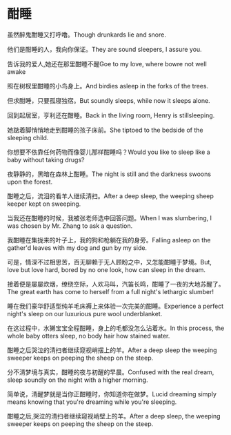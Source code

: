# 酣睡

<p><span class="chinese">虽然醉鬼酣睡又打呼噜。</span><span class="english">Though drunkards lie and snore.</span></p>

<p><span class="chinese">他们是酣睡的人，我向你保证。</span><span class="english">They are sound sleepers, I assure you.</span></p>

<p><span class="chinese">告诉我的爱人,她还在那里酣睡不醒</span><span class="english">Goe to my love, where bowre not well awake</span></p>

<p><span class="chinese">照在树杈里酣睡的小鸟身上。</span><span class="english">And birdies asleep in the forks of the trees.</span></p>

<p><span class="chinese">但求酣睡，只要孤寝独宿。</span><span class="english">But soundly sleeps, while now it sleeps alone.</span></p>

<p><span class="chinese">回到起居室，亨利还在酣睡。</span><span class="english">Back in the living room, Henry is stillsleeping.</span></p>

<p><span class="chinese">她踮着脚悄悄地走到酣睡的孩子床前。</span><span class="english">She tiptoed to the bedside of the sleeping child.</span></p>

<p><span class="chinese">你想要不依靠任何药物而像婴儿那样酣睡吗？</span><span class="english">Would you like to sleep like a baby without taking drugs?</span></p>

<p><span class="chinese">夜静静的，黑暗在森林上酣睡。</span><span class="english">The night is still and the darkness swoons upon the forest.</span></p>

<p><span class="chinese">酣睡之后，流泪的看羊人继续清扫。</span><span class="english">After a deep sleep, the weeping sheep keeper kept on sweeping.</span></p>

<p><span class="chinese">当我还在酣睡的时候，我被张老师选中回答问题。</span><span class="english">When I was slumbering, I was chosen by Mr. Zhang to ask a question.</span></p>

<p><span class="chinese">我酣睡在集拢来的叶子上，我的狗和枪躺在我的身旁。</span><span class="english">Falling asleep on the gather'd leaves with my dog and gun by my side.</span></p>

<p><span class="chinese">可是，情深不过相思苦，百无聊赖于无人顾盼之中，又怎能酣睡于梦境。</span><span class="english">But, love but love hard, bored by no one look, how can sleep in the dream.</span></p>

<p><span class="chinese">接着便是屡屡炊烟，缭绕空际，人欢马叫，汽笛长鸣，酣睡了一夜的大地苏醒了。</span><span class="english">The great earth has come to herself from a full night's lethargic slumber!</span></p>

<p><span class="chinese">睡在我们豪华舒适型纯羊毛床褥上来体验一次完美的酣睡。</span><span class="english">Experience a perfect night's sleep on our luxurious pure wool underblanket.</span></p>

<p><span class="chinese">在这过程中，水獭宝宝全程酣睡，身上的毛都没怎么沾着水。</span><span class="english">In this process, the whole baby otters sleep, no body hair how stained water.</span></p>

<p><span class="chinese">酣睡之后哭泣的清扫者继续窥视峭摆上的羊。</span><span class="english">After a deep sleep the weeping sweeper keeps on peeping the sheep on the steep.</span></p>

<p><span class="chinese">分不清梦境与真实，酣睡的夜与初醒的早晨。</span><span class="english">Confused with the real dream, sleep soundly on the night with a higher morning.</span></p>

<p><span class="chinese">简单说，清醒梦就是当你正酣睡时，你知道你在做梦。</span><span class="english">Lucid dreaming simply means knowing that you're dreaming while you're sleeping.</span></p>

<p><span class="chinese">酣睡之后,哭泣的清扫者继续窥视峭壁上的羊。</span><span class="english">After a deep sleep, the  weeping sweeper keeps on peeping the sheep on the steep.</span></p>

